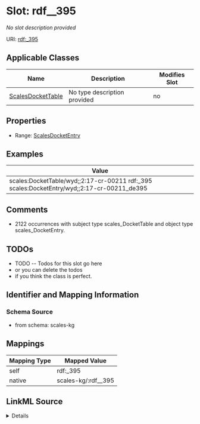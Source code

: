 

# Slot: rdf__395


_No slot description provided_





URI: [rdf:_395](http://www.w3.org/1999/02/22-rdf-syntax-ns#_395)



<!-- no inheritance hierarchy -->





## Applicable Classes

| Name | Description | Modifies Slot |
| --- | --- | --- |
| [ScalesDocketTable](../classes/ScalesDocketTable.md) | No type description provided |  no  |







## Properties

* Range: [ScalesDocketEntry](../classes/ScalesDocketEntry.md)






## Examples

| Value |
| --- |
| scales:DocketTable/wyd;;2:17-cr-00211 rdf:_395 scales:DocketEntry/wyd;;2:17-cr-00211_de395 |

## Comments

* 2122 occurrences with subject type scales_DocketTable and object type scales_DocketEntry.

## TODOs

* TODO -- Todos for this slot go here
* or you can delete the todos
* if you think the class is perfect.

## Identifier and Mapping Information







### Schema Source


* from schema: scales-kg




## Mappings

| Mapping Type | Mapped Value |
| ---  | ---  |
| self | rdf:_395 |
| native | scales-kg/:rdf__395 |




## LinkML Source

<details>
```yaml
name: rdf__395
description: No slot description provided
todos:
- TODO -- Todos for this slot go here
- or you can delete the todos
- if you think the class is perfect.
comments:
- 2122 occurrences with subject type scales_DocketTable and object type scales_DocketEntry.
examples:
- value: scales:DocketTable/wyd;;2:17-cr-00211 rdf:_395 scales:DocketEntry/wyd;;2:17-cr-00211_de395
from_schema: scales-kg
rank: 1000
slot_uri: rdf:_395
alias: rdf__395
domain_of:
- scales_DocketTable
range: scales_DocketEntry

```
</details>
